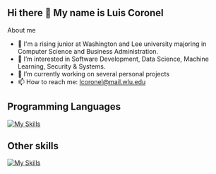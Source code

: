 ## Hi there 👋 My name is Luis Coronel

About me

- 🔭 I'm a rising junior at Washington and Lee university majoring in Computer Science and Business Administration.
- 🌱 I’m interested in Software Development, Data Science, Machine Learning, Security & Systems.
- 💯 I’m currently working on several personal projects
- 📫 How to reach me: lcoronel@mail.wlu.edu

## Programming Languages

[![My Skills](https://skillicons.dev/icons?i=js,python,cpp,c,r,css,html,react)](https://skillicons.dev)

## Other skills
[![My Skills](https://skillicons.dev/icons?i=github,linux,ps,pr,au,blender,ae,numpy,pandas)](https://skillicons.dev)
